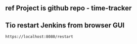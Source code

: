 ## ref Project is github repo - time-tracker

## Tio restart Jenkins from browser GUI
```
https://localhost:8080/restart
```